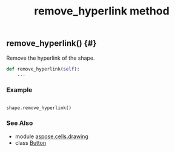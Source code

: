 ﻿---
title: remove_hyperlink method
second_title: Aspose.Cells for Python via .NET API References
description: 
type: docs
weight: 160
url: /aspose.cells.drawing/button/remove_hyperlink/
is_root: false
---

## remove_hyperlink() {#}

Remove the hyperlink of the shape.



```python
def remove_hyperlink(self):
    ...
```



### Example 


```python

shape.remove_hyperlink()

```



### See Also
* module [aspose.cells.drawing](../../)
* class [Button](/cells/python-net/aspose.cells.drawing/button)
